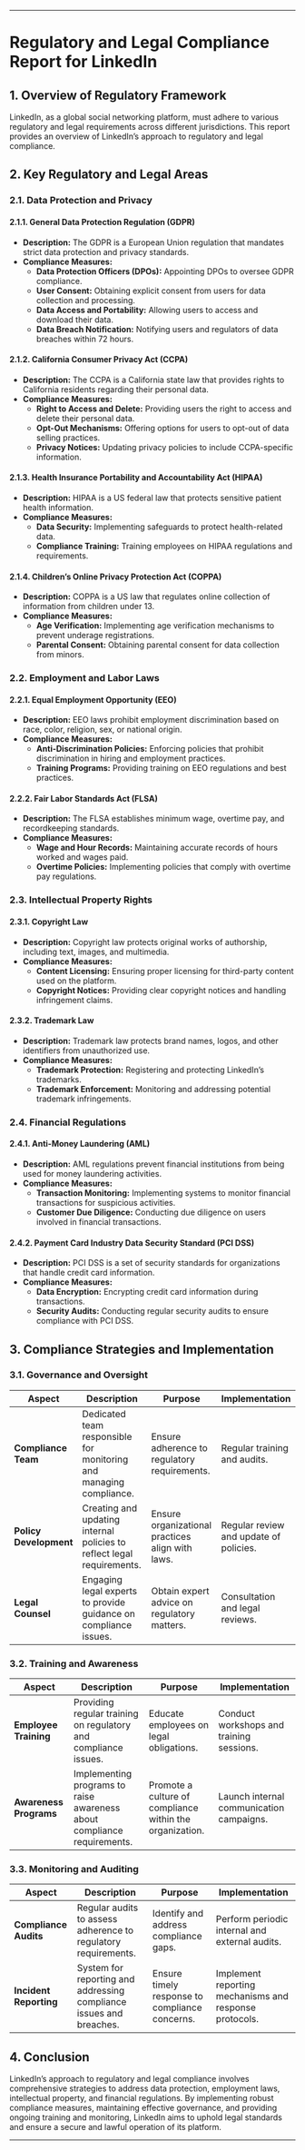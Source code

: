 
---

# **Regulatory and Legal Compliance Report for LinkedIn**

## **1. Overview of Regulatory Framework**

LinkedIn, as a global social networking platform, must adhere to various regulatory and legal requirements across different jurisdictions. This report provides an overview of LinkedIn’s approach to regulatory and legal compliance.

## **2. Key Regulatory and Legal Areas**

### **2.1. Data Protection and Privacy**

#### **2.1.1. General Data Protection Regulation (GDPR)**
- **Description:** The GDPR is a European Union regulation that mandates strict data protection and privacy standards.
- **Compliance Measures:**
  - **Data Protection Officers (DPOs):** Appointing DPOs to oversee GDPR compliance.
  - **User Consent:** Obtaining explicit consent from users for data collection and processing.
  - **Data Access and Portability:** Allowing users to access and download their data.
  - **Data Breach Notification:** Notifying users and regulators of data breaches within 72 hours.

#### **2.1.2. California Consumer Privacy Act (CCPA)**
- **Description:** The CCPA is a California state law that provides rights to California residents regarding their personal data.
- **Compliance Measures:**
  - **Right to Access and Delete:** Providing users the right to access and delete their personal data.
  - **Opt-Out Mechanisms:** Offering options for users to opt-out of data selling practices.
  - **Privacy Notices:** Updating privacy policies to include CCPA-specific information.

#### **2.1.3. Health Insurance Portability and Accountability Act (HIPAA)**
- **Description:** HIPAA is a US federal law that protects sensitive patient health information.
- **Compliance Measures:**
  - **Data Security:** Implementing safeguards to protect health-related data.
  - **Compliance Training:** Training employees on HIPAA regulations and requirements.

#### **2.1.4. Children’s Online Privacy Protection Act (COPPA)**
- **Description:** COPPA is a US law that regulates online collection of information from children under 13.
- **Compliance Measures:**
  - **Age Verification:** Implementing age verification mechanisms to prevent underage registrations.
  - **Parental Consent:** Obtaining parental consent for data collection from minors.

### **2.2. Employment and Labor Laws**

#### **2.2.1. Equal Employment Opportunity (EEO)**
- **Description:** EEO laws prohibit employment discrimination based on race, color, religion, sex, or national origin.
- **Compliance Measures:**
  - **Anti-Discrimination Policies:** Enforcing policies that prohibit discrimination in hiring and employment practices.
  - **Training Programs:** Providing training on EEO regulations and best practices.

#### **2.2.2. Fair Labor Standards Act (FLSA)**
- **Description:** The FLSA establishes minimum wage, overtime pay, and recordkeeping standards.
- **Compliance Measures:**
  - **Wage and Hour Records:** Maintaining accurate records of hours worked and wages paid.
  - **Overtime Policies:** Implementing policies that comply with overtime pay regulations.

### **2.3. Intellectual Property Rights**

#### **2.3.1. Copyright Law**
- **Description:** Copyright law protects original works of authorship, including text, images, and multimedia.
- **Compliance Measures:**
  - **Content Licensing:** Ensuring proper licensing for third-party content used on the platform.
  - **Copyright Notices:** Providing clear copyright notices and handling infringement claims.

#### **2.3.2. Trademark Law**
- **Description:** Trademark law protects brand names, logos, and other identifiers from unauthorized use.
- **Compliance Measures:**
  - **Trademark Protection:** Registering and protecting LinkedIn’s trademarks.
  - **Trademark Enforcement:** Monitoring and addressing potential trademark infringements.

### **2.4. Financial Regulations**

#### **2.4.1. Anti-Money Laundering (AML)**
- **Description:** AML regulations prevent financial institutions from being used for money laundering activities.
- **Compliance Measures:**
  - **Transaction Monitoring:** Implementing systems to monitor financial transactions for suspicious activities.
  - **Customer Due Diligence:** Conducting due diligence on users involved in financial transactions.

#### **2.4.2. Payment Card Industry Data Security Standard (PCI DSS)**
- **Description:** PCI DSS is a set of security standards for organizations that handle credit card information.
- **Compliance Measures:**
  - **Data Encryption:** Encrypting credit card information during transactions.
  - **Security Audits:** Conducting regular security audits to ensure compliance with PCI DSS.

## **3. Compliance Strategies and Implementation**

### **3.1. Governance and Oversight**

| **Aspect**                 | **Description**                                              | **Purpose**                                  | **Implementation**                          |
|----------------------------|--------------------------------------------------------------|----------------------------------------------|---------------------------------------------|
| **Compliance Team**        | Dedicated team responsible for monitoring and managing compliance. | Ensure adherence to regulatory requirements. | Regular training and audits.                |
| **Policy Development**     | Creating and updating internal policies to reflect legal requirements. | Ensure organizational practices align with laws. | Regular review and update of policies.      |
| **Legal Counsel**          | Engaging legal experts to provide guidance on compliance issues. | Obtain expert advice on regulatory matters.  | Consultation and legal reviews.             |

### **3.2. Training and Awareness**

| **Aspect**                 | **Description**                                              | **Purpose**                                  | **Implementation**                          |
|----------------------------|--------------------------------------------------------------|----------------------------------------------|---------------------------------------------|
| **Employee Training**      | Providing regular training on regulatory and compliance issues. | Educate employees on legal obligations.      | Conduct workshops and training sessions.    |
| **Awareness Programs**     | Implementing programs to raise awareness about compliance requirements. | Promote a culture of compliance within the organization. | Launch internal communication campaigns.    |

### **3.3. Monitoring and Auditing**

| **Aspect**                 | **Description**                                              | **Purpose**                                  | **Implementation**                          |
|----------------------------|--------------------------------------------------------------|----------------------------------------------|---------------------------------------------|
| **Compliance Audits**      | Regular audits to assess adherence to regulatory requirements. | Identify and address compliance gaps.       | Perform periodic internal and external audits. |
| **Incident Reporting**     | System for reporting and addressing compliance issues and breaches. | Ensure timely response to compliance concerns. | Implement reporting mechanisms and response protocols. |

## **4. Conclusion**

LinkedIn’s approach to regulatory and legal compliance involves comprehensive strategies to address data protection, employment laws, intellectual property, and financial regulations. By implementing robust compliance measures, maintaining effective governance, and providing ongoing training and monitoring, LinkedIn aims to uphold legal standards and ensure a secure and lawful operation of its platform.

---